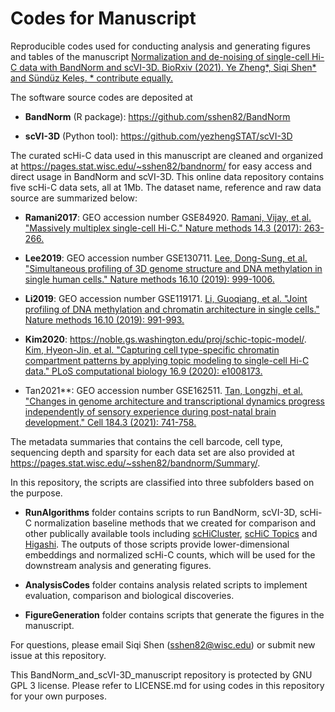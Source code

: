 # Codes for Manuscript

Reproducible codes used for conducting analysis and generating figures and tables of the manuscript [Normalization and de-noising of single-cell Hi-C data with BandNorm and scVI-3D. BioRxiv (2021). Ye Zheng*, Siqi Shen* and Sündüz Keleş. * contribute equally.](https://www.biorxiv.org/content/10.1101/2021.03.10.434870v1)

The software source codes are deposited at

- **BandNorm** (R package): https://github.com/sshen82/BandNorm

- **scVI-3D** (Python tool): https://github.com/yezhengSTAT/scVI-3D

The curated scHi-C data used in this manuscript are cleaned and organized at https://pages.stat.wisc.edu/~sshen82/bandnorm/ for easy access and direct usage in BandNorm and scVI-3D. This online data repository contains five scHi-C data sets, all at 1Mb. The dataset name, reference and raw data source are summarized below:

- **Ramani2017**: GEO accession number GSE84920. [Ramani, Vijay, et al. "Massively multiplex single-cell Hi-C." Nature methods 14.3 (2017): 263-266.](https://www.nature.com/articles/nmeth.4155)

- **Lee2019**: GEO accession number GSE130711. [Lee, Dong-Sung, et al. "Simultaneous profiling of 3D genome structure and DNA methylation in single human cells." Nature methods 16.10 (2019): 999-1006.](https://www.nature.com/articles/s41592-019-0547-z)

- **Li2019**: GEO accession number GSE119171. [Li, Guoqiang, et al. "Joint profiling of DNA methylation and chromatin architecture in single cells." Nature methods 16.10 (2019): 991-993.](https://www.nature.com/articles/s41592-019-0502-z)

- **Kim2020**: https://noble.gs.washington.edu/proj/schic-topic-model/. [Kim, Hyeon-Jin, et al. "Capturing cell type-specific chromatin compartment patterns by applying topic modeling to single-cell Hi-C data." PLoS computational biology 16.9 (2020): e1008173.](https://journals.plos.org/ploscompbiol/article?id=10.1371/journal.pcbi.1008173)

- Tan2021**: GEO accession number GSE162511. [Tan, Longzhi, et al. "Changes in genome architecture and transcriptional dynamics progress independently of sensory experience during post-natal brain development." Cell 184.3 (2021): 741-758.](https://www.sciencedirect.com/science/article/pii/S0092867420317542)

The metadata summaries that contains the cell barcode, cell type, sequencing depth and sparsity for each data set are also provided at https://pages.stat.wisc.edu/~sshen82/bandnorm/Summary/.

In this repository, the scripts are classified into three subfolders based on the purpose. 

- **RunAlgorithms** folder contains scripts to run BandNorm, scVI-3D, scHi-C normalization baseline methods that we created for comparison and other publically available tools including [scHiCluster](https://github.com/zhoujt1994/scHiCluster), [scHiC Topics](https://github.com/khj3017/schic-topic-model) and [Higashi](https://github.com/ma-compbio/Higashi). The outputs of those scripts provide lower-dimensional embeddings and normalized scHi-C counts, which will be used for the downstream analysis and generating figures.

- **AnalysisCodes** folder contains analysis related scripts to implement evaluation, comparison and biological discoveries.

- **FigureGeneration** folder contains scripts that generate the figures in the manuscript.

For questions, please email Siqi Shen (sshen82@wisc.edu) or submit new issue at this repository.

This BandNorm_and_scVI-3D_manuscript repository is protected by GNU GPL 3 license. Please refer to LICENSE.md for using codes in this repository for your own purposes.
